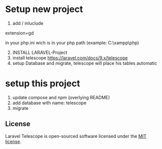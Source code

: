 # Setup new project

1. add / inluclude

extension=gd

in your php.ini wich is in your php path (example: C:\xampp\php)

2. INSTALL LARAVEL-Project
3. install telescope
https://laravel.com/docs/9.x/telescope
4. setup Database and migrate, telescope will place his tables automatic

# setup this project
1. update compose and npm (overlying README)
2. add database with name: telescope
3. migrate
## License

Laravel Telescope is open-sourced software licensed under the [MIT license](LICENSE.md).
